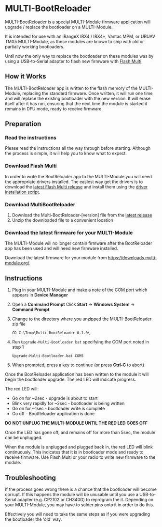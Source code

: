 # MULTI-BootReloader
MULTI-BootReloader is a special MULTI-Module firmware application will upgrade / replace the bootloader on a MULTI-Module.

It is intended for use with an iRangeX IRX4 / IRX4+, Vantac MPM, or URUAV TMX5 MULTI-Module, as these modules are known to ship with old or partially working bootloaders.

Until now the only way to replace the bootloader on these modules was by using a USB-to-Serial adapter to flash new firmware with [Flash Multi](https://github.com/benlye/flash-multi).

## How it Works
The MULTI-BootReloader app is written to the flash memory of the MULTI-Module, replacing the standard firmware.  Once written, it will run one time and will replace the existing bootloader with the new version.  It will erase itself after it has run, ensuring that the next time the module is started it remains in DFU mode, ready to receive firmware.

## Preparation

### Read the instructions
Please read the instructions all the way through before starting.  Although the process is simple, it will help you to know what to expect.

### Download Flash Multi
In order to write the BootReloader app to the MULTI-Module you will need the appropriate drivers installed.  The easiest way get the drivers is to download the [latest Flash Multi release](https://github.com/benlye/flash-multi/releases/latest) and install them using the [driver installation script](https://github.com/benlye/flash-multi#additional-drivers).

### Download MultiBootReloader
1. Download the Multi-BootReloader-[version] file from the [latest release](https://github.com/benlye/MultiBootReloader/releases/latest)
1. Unzip the downloaded file to a convenient location

### Download the latest firmware for your MULTI-Module
The MULTI-Module will no longer contain firmware after the BootReloader app has been used and will need new firmware installed.

Download the latest firmware for your module from https://downloads.multi-module.org/.

## Instructions
1. Plug in your MULTI-Module and make a note of the COM port which appears in **Device Manager**
1. Open a **Command Prompt**
   Click **Start** -> **Windows System** -> **Command Prompt**
1. Change to the directory where you unzipped the MULTI-BootReloader zip file

   `CD C:\Temp\Multi-BootReloader-0.1.0\`
   
1. Run `Upgrade-Multi-Bootloader.bat` specifying the COM port noted in step 1

   `Upgrade-Multi-Bootloader.bat COM5`
   
1. When prompted, press a key to continue (or press **Ctrl-C** to abort)

Once the BootReloader application has been written to the module it will begin the bootloader upgrade.  The red LED will indicate progress.  

The red LED will:
* Go on for ~2sec - upgrade is about to start
* Blink very rapidly for ~2sec - bootloader is being written
* Go on for ~1sec - bootloader write is complete
* Go off - BootReloader application is done

**DO NOT UNPLUG THE MULTI-MODULE UNTIL THE RED LED GOES OFF**

Once the LED has gone off, and remains off for more than 5sec, the module can be unplugged.

When the module is unplugged and plugged back in, the red LED will blink continuously.  This indicates that it is in bootloader mode and ready to receive firmware.  Use Flash Multi or your radio to write new firmware to the module.

## Troubleshooting
If the process goes wrong there is a chance that the bootloader will become corrupt.  If this happens the module will be unusable until you use a USB-to-Serial adapter (e.g. CP2102 or CH340G) to reprogram the it.  Depending on your MULTI-Module, you may have to solder pins onto it in order to do this.

Effectively you will need to take the same steps as if you were upgrading the bootloader the 'old' way.
